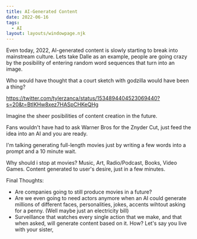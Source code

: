 ```yaml
---
title: AI-Generated Content
date: 2022-06-16
tags:
  - AI
layout: layouts/windowpage.njk
---
```


Even today, 2022, AI-generated content is slowly starting to break into mainstream culture. Lets take Dalle as an example, people are going crazy by the posibility of entering random word sequences that turn into an image.

Who would have thought that a court sketch with godzilla would have been a thing?

https://twitter.com/tylerzanca/status/1534894404523069440?s=20&t=BtIKHw8xez7HASpCHKeQHg

Imagine the sheer posibilities of content creation in the future. 

Fans wouldn't have had to ask Warner Bros for the Znyder Cut, just feed the idea into an AI and you are ready.

I'm talking generating full-length movies just by writing a few words into a prompt and a 10 minute wait.

Why should i stop at movies? Music, Art, Radio/Podcast, Books, Video Games. Content generated to user's desire, just in a few minutes.

Final Thoughts:
- Are companies going to still produce movies in a future?
- Are we even going to need actors anymore when an AI could generate millions of different faces, personalities, jokes, accents wihtout asking for a penny. (Well maybe just an electricity bill)
- Surveillance that watches every single action that we make, and that when asked, will generate content based on it. How? Let's say you live with your sister, 